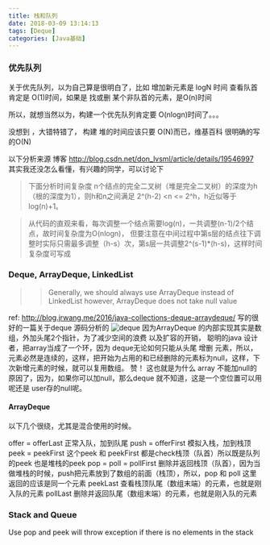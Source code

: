 ```yaml
---
title: 栈和队列
date: 2018-03-09 13:14:13
tags: [Deque]
categories: [Java基础]
---
```

### 优先队列

关于优先队列，以为自己算是很明白了，比如 增加新元素是 logN 时间
查看队首 肯定是 O(1)时间，如果是 找或删 某个非队首的元素，是O(n)时间

所以，就想当然以为，构建一个优先队列肯定要 O(nlogn)时间了。。。

没想到 ，大错特错了， 构建 堆的时间应该只要 O(N)而已，维基百科 很明确的写的O(N)

以下分析来源 博客 http://blog.csdn.net/don_lvsml/article/details/19546997
其实我还没怎么看懂，有兴趣的同学，可以讨论下

> 下面分析时间复杂度
n个结点的完全二叉树（堆是完全二叉树）的深度为h（根的深度为1），则h和n之间满足 2^(h-2) <n <= 2^h，h近似等于log(n)+1。

> 从代码的直观来看，每次调整一个结点需要log(n)，一共调整(n-1)/2个结点，故时间复杂度为O(nlogn)，
但要注意在中间过程中第s层的结点往下调整时实际只需最多调整（h-s）次，第s层一共调整2^(s-1)*(h-s)，这样时间复杂度可写成

### Deque, ArrayDeque, LinkedList
>> Generally, we should always use ArrayDeque instead of LinkedList
>> however, ArrayDeque does not take null value
>> 
ref: http://blog.jrwang.me/2016/java-collections-deque-arraydeque/
写的很好的一篇关于deque 源码分析的
![deque](deque.png)
因为ArrayDeque 的内部实现其实是数组，外加头尾2个指针，为了减少空间的浪费 以及扩容的开销，
聪明的java 设计者，把array当成了一个环，因为 deque无论如何只能从头尾 增删 元素，所以，元素必然是连续的，这样，把开始为占用的和已经删除的元素标为null，这样，下次新增元素的时候，就可以复用数组。 赞！
这也就是为什么 array 不能加null的原因了，因为，如果你可以加null，那么deque 就不知道，这是一个空位置可以用呢还是 user存的null呢。

#### ArrayDeque

以下几个很绕，尤其是混合使用的时候。

offer = offerLast 正常入队，加到队尾
push  = offerFirst 模拟入栈，加到栈顶
peek = peekFirst
这个peek 和 peekFirst 都是check栈顶（队首）所以既是队列的peek 也是堆栈的peek
pop = poll = pollFirst 删除并返回栈顶（队首），因为当做堆栈的时候，push把元素放到了数组的前面（栈顶），所以，pop 和 poll 这里返回的应该是同一个元素
peekLast 查看栈顶队尾（数组末端）的元素，也就是刚入队的元素
pollLast 删除并返回队尾（数组末端）的元素，也就是刚入队的元素

### Stack and Queue
Use pop and peek will throw exception if there is no elements in the stack